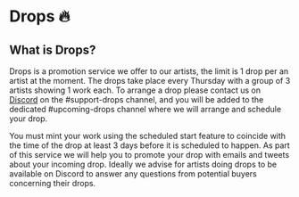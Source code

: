 # Drops :fire:

## What is Drops?

Drops is a promotion service we offer to our artists, the limit is 1 drop per an artist at the moment. The drops take place every Thursday with a group of 3 artists showing 1 work each. To arrange a drop please contact us on [Discord](https://discord.gg/2whPWbq) on the #support-drops channel, and you will be added to the dedicated #upcoming-drops channel where we will arrange and schedule your drop.

You must mint your work using the scheduled start feature to coincide with the time of the drop at least 3 days before it is scheduled to happen. As part of this service we will help you to promote your drop with emails and tweets about your incoming drop. Ideally we advise for artists doing drops to be available on Discord to answer any questions from potential buyers concerning their drops.







